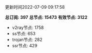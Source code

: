 更新时间2022-07-09 09:17:58

**总订阅: 397**
**总节点: 15473**
**有效节点: 3122**
- v2ray节点: 1758
- ss节点: 653
- trojan节点: 282
- ssr节点: 429
